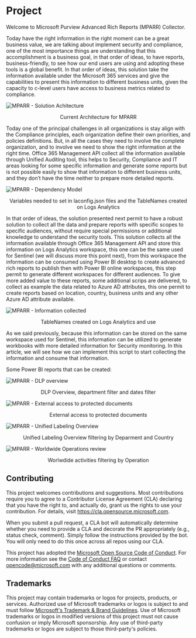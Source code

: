 # Project

Welcome to Microsoft Purview Advanced Rich Reports (MPARR) Collector.

Today have the right information in the right moment can be a great business value, we are talking about implement security and compliance, one of the most importance things are understanding that this accomplishment is a business goal, in that order of ideas, to have reports, business-friendly, to see how our end users are using and adopting these tools is a global benefit. In that order of ideas, this solution take the information available under the Microsoft 365 services and give the capabilities to present this information to different business units, given the capacity to c-level users have access to business metrics related to compliance.

![MPARR - Solution Achitecture](https://github.com/microsoft/Microsft-Purview-Advanced-Rich-Reports-MPARR-Collector/assets/44684110/eac7f766-4ffb-4777-8696-4c73cefb6054)
<p align="center">Current Architecture for MPARR</p>

Today one of the principal challenges in all organizations is stay align with the Compliance principles, each organization define their own priorities, and policies definitions. But, in all the cases they need to involve the complete organization, and to involve we need to show the right information at the right time.
Office 365 Management API collect all the information available through Unified Auditing tool, this helps to Security, Compliance and IT areas looking for some specific information and generate some reports but is not possible easily to show that information to different business units, and they don’t have the time neither to prepare more detailed reports.

![MPARR - Dependency Model](https://user-images.githubusercontent.com/44684110/215555376-4daa3589-dfc6-4ce9-b7ed-014201861827.png)
<p align="center">Variables needed to set in laconfig.json files and the TableNames created on Logs Analytics</p>
 
In that order of ideas, the solution presented next permit to have a robust solution to collect all the data and prepare reports with specific scopes to specific audiences, without require special permissions or additional knowledge to understand the security tools.
This solution collects all the information available through Office 365 Management API and store this information on Logs Analytics workspace, this one can be the same used for Sentinel (we will discuss more this point next), from this workspace the information can be consumed using Power BI desktop to create advanced rich reports to publish then with Power BI online workspaces, this step permit to generate different workspaces for different audiences. To give more added value to these reports, some additional scrips are delivered, to collect as example the data related to Azure AD attributes, this one permit to create reports based on location, country, business units and any other Azure AD attribute available.

![MPARR - Information  collected](https://user-images.githubusercontent.com/44684110/215555738-c7db620a-5a3d-4c1d-92aa-43b5b66c5148.png)
<p align="center">TableNames created on Logs Analytics and use</p>
 
As we said previously, because this information can be stored on the same workspace used for Sentinel, this information can be utilized to generate workbooks with more detailed information for Security monitoring.
In this article, we will see how we can implement this script to start collecting the information and consume that information.

Some Power BI reports that can be created:

![MPARR - DLP overview](https://user-images.githubusercontent.com/44684110/215560498-5438d724-baf1-4a03-aea2-3cce1d7a88c5.png)
<p align="center">DLP Overview, department filter and dates filter</p>

![MPARR - External access to protected documents](https://user-images.githubusercontent.com/44684110/215561276-6c867471-91f9-43da-929e-519cb1f3ee35.png)
<p align="center">External access to protected documents</p>

![MPARR - Unified Labeling Overview](https://user-images.githubusercontent.com/44684110/215561587-7e9507a7-b6b6-46a0-b950-abd7450bc2a0.png)
<p align="center">Unified Labeling Overview filtering by Deparment and Country</p>

![MPARR - Worldwide Operations review](https://user-images.githubusercontent.com/44684110/215561913-5dd632d1-fdbc-4eaf-8a36-13c3c5773791.png)
<p align="center">Worlwdide activities filtering by Operation</p>

## Contributing

This project welcomes contributions and suggestions.  Most contributions require you to agree to a
Contributor License Agreement (CLA) declaring that you have the right to, and actually do, grant us
the rights to use your contribution. For details, visit https://cla.opensource.microsoft.com.

When you submit a pull request, a CLA bot will automatically determine whether you need to provide
a CLA and decorate the PR appropriately (e.g., status check, comment). Simply follow the instructions
provided by the bot. You will only need to do this once across all repos using our CLA.

This project has adopted the [Microsoft Open Source Code of Conduct](https://opensource.microsoft.com/codeofconduct/).
For more information see the [Code of Conduct FAQ](https://opensource.microsoft.com/codeofconduct/faq/) or
contact [opencode@microsoft.com](mailto:opencode@microsoft.com) with any additional questions or comments.

## Trademarks

This project may contain trademarks or logos for projects, products, or services. Authorized use of Microsoft 
trademarks or logos is subject to and must follow 
[Microsoft's Trademark & Brand Guidelines](https://www.microsoft.com/en-us/legal/intellectualproperty/trademarks/usage/general).
Use of Microsoft trademarks or logos in modified versions of this project must not cause confusion or imply Microsoft sponsorship.
Any use of third-party trademarks or logos are subject to those third-party's policies.
